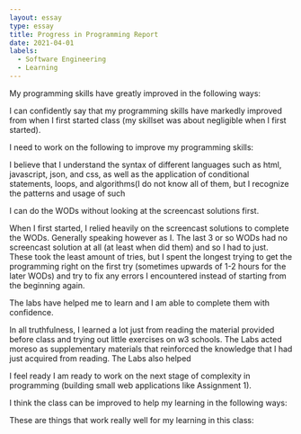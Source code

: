 ```yaml
---
layout: essay
type: essay
title: Progress in Programming Report
date: 2021-04-01
labels:
  - Software Engineering
  - Learning
---
```

My programming skills have greatly improved in the following ways:

I can confidently say that my programming skills have markedly improved from when I first started class (my skillset was about negligible when I first started). 

I need to work on the following to improve my programming skills:

I believe that I understand the syntax of different languages such as html, javascript, json, and css, as well as the application of conditional statements, loops, and algorithms(I do not know all of them, but I recognize the patterns and usage of such 

I can do the WODs without looking at the screencast solutions first.

When I first started, I relied heavily on the screencast solutions to complete the WODs. Generally speaking however as I. The last 3 or so WODs had no screencast solution at all (at least when did them) and so I had to just. These took the least amount of tries, but I spent the longest trying to get the programming right on the first try (sometimes upwards of 1-2 hours for the later WODs) and try to fix any errors I encountered instead of starting from the beginning again.

The labs have helped me to learn and I am able to complete them with confidence.

In all truthfulness, I learned a lot just from reading the material provided before class and trying out little exercises on w3 schools. The Labs acted moreso as supplementary materials that reinforced the knowledge that I had just acquired from reading. The Labs also helped

I feel ready I am ready to work on the next stage of complexity in programming (building small web applications like Assignment 1).

I think the class can be improved to help my learning in the following ways:

These are things that work really well for my learning in this class:
